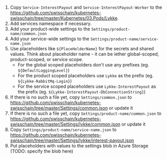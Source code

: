 1. Copy `Service-InterestPayout` and `Service-InterestPayout-Worker` to the https://github.com/swisschain/kubernetes-swisschain/tree/master/Kubernetes/03.Pods/Lykke. 
2. Add services namespace if necessary.
3. Add your product-wide settings to the `Settings/product-name/common.json`
4. Add your service-wide settings to the `Settings/product-name/service-name.json`
5. Use placeholders like `${PlaceHolderName}` for the secrets and shared values. Think about placeholder name - it can be iether global-scoped, product-scoped,
or service scope.
    * For the global scoped placeholders don't  use any prefixes (eg. `${DefaultLoggingLevel}`)
    * For the product scoped placeholders use `Lykke` as the prefix (eg. `${Lykke-RabbitMq-Login}`)
    * For the service scoped placeholders use `Lykke-InterestPayout` as the prefix (eg. `${Lykke-InterestPayout-DbConnectionString}`)
6. If there is no such a file yet, copy `Settings/common.json` to https://github.com/swisschain/kubernetes-swisschain/tree/master/Settings/common.json or update it
7. If there is no such a file yet, copy `Settings/product-name/common.json` to https://github.com/swisschain/kubernetes-swisschain/tree/master/Settings/lykke/common.json or update it
8. Copy `Settings/product-name/service-name.json` to https://github.com/swisschain/kubernetes-swisschain/tree/master/Settings/lykke/interest-payout.json
5. Put placeholders with values to the settings blob in Azure Storage (TODO: specify the blob here)